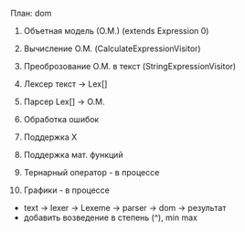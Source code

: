 План:
dom
1. Объетная модель (О.М.) (extends Expression 0)
2. Вычисление О.М. (CalculateExpressionVisitor)
3. Преоброзование О.М. в текст (StringExpressionVisitor)

4. Лексер текст -> Lex[]
5. Парсер Lex[] -> О.М.
6. Обработка ошибок 
7. Поддержка Х
8. Поддержка мат. функций

9. Тернарный оператор - в процессе
10. Графики  - в процессе
    
*  text -> lexer -> Lexeme -> parser -> dom -> результат
* добавить возведение в степень (^), min max